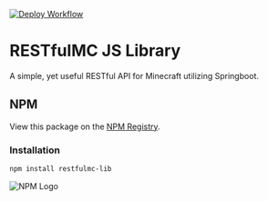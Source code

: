 [![Deploy Workflow](https://git.rainnny.club/Rainnny/RESTfulMC/actions/workflows/deploy-lib.yml/badge.svg)](./actions?workflow=deploy-lib.yml)

# RESTfulMC JS Library
A simple, yet useful RESTful API for Minecraft utilizing Springboot.

## NPM
View this package on the [NPM Registry](https://www.npmjs.com/package/restfulmc-lib).

### Installation
```bash
npm install restfulmc-lib
```

![NPM Logo](https://avatars.githubusercontent.com/u/6078720?s=74)